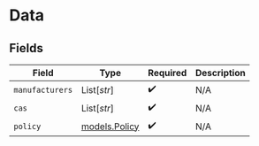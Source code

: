 # Data


## Fields

| Field                                | Type                                 | Required                             | Description                          |
| ------------------------------------ | ------------------------------------ | ------------------------------------ | ------------------------------------ |
| `manufacturers`                      | List[*str*]                          | :heavy_check_mark:                   | N/A                                  |
| `cas`                                | List[*str*]                          | :heavy_check_mark:                   | N/A                                  |
| `policy`                             | [models.Policy](../models/policy.md) | :heavy_check_mark:                   | N/A                                  |